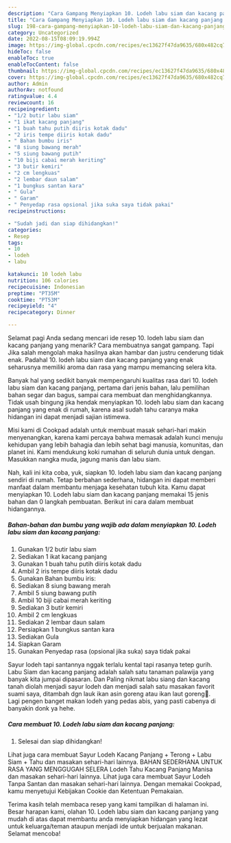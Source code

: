 ```yaml
---
description: "Cara Gampang Menyiapkan 10. Lodeh labu siam dan kacang panjang yang Enak Banget}"
title: "Cara Gampang Menyiapkan 10. Lodeh labu siam dan kacang panjang yang Enak Banget}"
slug: 198-cara-gampang-menyiapkan-10-lodeh-labu-siam-dan-kacang-panjang-yang-enak-banget
category: Uncategorized
date: 2022-08-15T08:09:19.994Z
image: https://img-global.cpcdn.com/recipes/ec13627f47da9635/680x482cq70/10-lodeh-labu-siam-dan-kacang-panjang-foto-resep-utama.jpg
hideToc: false
enableToc: true
enableTocContent: false
thumbnail: https://img-global.cpcdn.com/recipes/ec13627f47da9635/680x482cq70/10-lodeh-labu-siam-dan-kacang-panjang-foto-resep-utama.jpg
cover: https://img-global.cpcdn.com/recipes/ec13627f47da9635/680x482cq70/10-lodeh-labu-siam-dan-kacang-panjang-foto-resep-utama.jpg
author: Admin
authorAv: notfound
ratingvalue: 4.4
reviewcount: 16
recipeingredient:
- "1/2 butir labu siam"
- "1 ikat kacang panjang"
- "1 buah tahu putih diiris kotak dadu"
- "2 iris tempe diiris kotak dadu"
- " Bahan bumbu iris"
- "8 siung bawang merah"
- "5 siung bawang putih"
- "10 biji cabai merah keriting"
- "3 butir kemiri"
- "2 cm lengkuas"
- "2 lembar daun salam"
- "1 bungkus santan kara"
- " Gula"
- " Garam"
- " Penyedap rasa opsional jika suka saya tidak pakai"
recipeinstructions:

- "Sudah jadi dan siap dihidangkan!"
categories:
- Resep
tags:
- 10
- lodeh
- labu

katakunci: 10 lodeh labu 
nutrition: 106 calories
recipecuisine: Indonesian
preptime: "PT35M"
cooktime: "PT53M"
recipeyield: "4"
recipecategory: Dinner

---
```



Selamat pagi Anda sedang mencari ide resep 10. lodeh labu siam dan kacang panjang yang menarik? Cara membuatnya sangat gampang. Tapi Jika salah mengolah maka hasilnya akan hambar dan justru cenderung tidak enak. Padahal 10. lodeh labu siam dan kacang panjang yang enak seharusnya memiliki aroma dan rasa yang mampu memancing selera kita.


Banyak hal yang sedikit banyak mempengaruhi kualitas rasa dari 10. lodeh labu siam dan kacang panjang, pertama dari jenis bahan, lalu pemilihan bahan segar dan bagus, sampai cara membuat dan menghidangkannya. Tidak usah bingung jika hendak menyiapkan 10. lodeh labu siam dan kacang panjang yang enak di rumah, karena asal sudah tahu caranya maka hidangan ini dapat menjadi sajian istimewa.

Misi kami di Cookpad adalah untuk membuat masak sehari-hari makin menyenangkan, karena kami percaya bahwa memasak adalah kunci menuju kehidupan yang lebih bahagia dan lebih sehat bagi manusia, komunitas, dan planet ini. Kami mendukung koki rumahan di seluruh dunia untuk dengan. Masukkan nangka muda, jagung manis dan labu siam.


Nah, kali ini kita coba, yuk, siapkan 10. lodeh labu siam dan kacang panjang sendiri di rumah. Tetap berbahan sederhana, hidangan ini dapat memberi manfaat dalam membantu menjaga kesehatan tubuh kita. Kamu dapat menyiapkan 10. Lodeh labu siam dan kacang panjang memakai 15 jenis bahan dan 0 langkah pembuatan. Berikut ini cara dalam membuat hidangannya.

<!--inarticleads1-->

##### Bahan-bahan dan bumbu yang wajib ada dalam menyiapkan 10. Lodeh labu siam dan kacang panjang:

1. Gunakan 1/2 butir labu siam
1. Sediakan 1 ikat kacang panjang
1. Gunakan 1 buah tahu putih diiris kotak dadu
1. Ambil 2 iris tempe diiris kotak dadu
1. Gunakan  Bahan bumbu iris:
1. Sediakan 8 siung bawang merah
1. Ambil 5 siung bawang putih
1. Ambil 10 biji cabai merah keriting
1. Sediakan 3 butir kemiri
1. Ambil 2 cm lengkuas
1. Sediakan 2 lembar daun salam
1. Persiapkan 1 bungkus santan kara
1. Sediakan  Gula
1. Siapkan  Garam
1. Gunakan  Penyedap rasa (opsional jika suka) saya tidak pakai


Sayur lodeh tapi santannya nggak terlalu kental tapi rasanya tetep gurih. Labu Siam dan kacang panjang adalah salah satu tanaman palawija yang banyak kita jumpai dipasaran. Dan Paling nikmat labu siang dan kacang tanah diolah menjadi sayur lodeh dan menjadi salah satu masakan favorit suami saya, ditambah dgn lauk ikan asin goreng atau ikan laut goreng🥰. Lagi pengen banget makan lodeh yang pedas abis, yang pasti cabenya di banyakin donk ya hehe. 

<!--inarticleads2-->

##### Cara membuat 10. Lodeh labu siam dan kacang panjang:


1. Selesai dan siap dihidangkan!

Lihat juga cara membuat Sayur Lodeh Kacang Panjang + Terong + Labu Siam + Tahu dan masakan sehari-hari lainnya. BAHAN SEDERHANA UNTUK RASA YANG MENGGUGAH SELERA Lodeh Tahu Kacang Panjang Manisa dan masakan sehari-hari lainnya. Lihat juga cara membuat Sayur Lodeh Tanpa Santan dan masakan sehari-hari lainnya. Dengan memakai Cookpad, kamu menyetujui Kebijakan Cookie dan Ketentuan Pemakaian. 

Terima kasih telah membaca resep yang kami tampilkan di halaman ini. Besar harapan kami, olahan 10. Lodeh labu siam dan kacang panjang yang mudah di atas dapat membantu anda menyiapkan hidangan yang lezat untuk keluarga/teman ataupun menjadi ide untuk berjualan makanan. Selamat mencoba!

